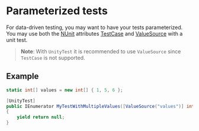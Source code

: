 # Parameterized tests

For data-driven testing, you may want to have your tests parameterized. You may use both the [NUnit](http://www.nunit.org/) attributes [TestCase](https://github.com/nunit/docs/wiki/TestCase-Attribute) and [ValueSource](https://github.com/nunit/docs/wiki/ValueSource-Attribute) with a unit test. 

> **Note**: With `UnityTest` it is recommended to use `ValueSource` since `TestCase` is not supported.  

## Example

```c#
static int[] values = new int[] { 1, 5, 6 };

[UnityTest]
public IEnumerator MyTestWithMultipleValues([ValueSource("values")] int value)
{
    yield return null;
}
```

